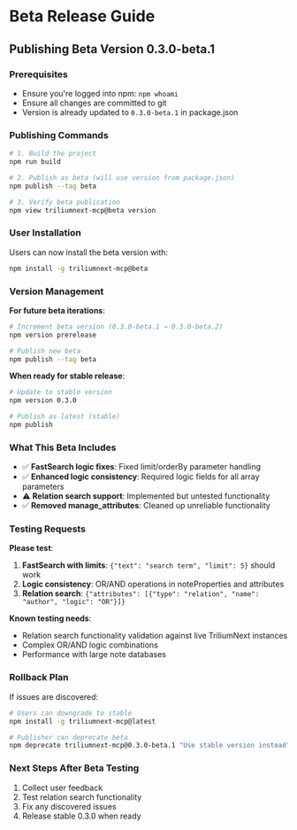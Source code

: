 # Beta Release Guide

## Publishing Beta Version 0.3.0-beta.1

### Prerequisites
- Ensure you're logged into npm: `npm whoami`
- Ensure all changes are committed to git
- Version is already updated to `0.3.0-beta.1` in package.json

### Publishing Commands

```bash
# 1. Build the project
npm run build

# 2. Publish as beta (will use version from package.json)
npm publish --tag beta

# 3. Verify beta publication
npm view triliumnext-mcp@beta version
```

### User Installation

Users can now install the beta version with:
```bash
npm install -g triliumnext-mcp@beta
```

### Version Management

**For future beta iterations**:
```bash
# Increment beta version (0.3.0-beta.1 → 0.3.0-beta.2)
npm version prerelease

# Publish new beta
npm publish --tag beta
```

**When ready for stable release**:
```bash
# Update to stable version
npm version 0.3.0

# Publish as latest (stable)
npm publish
```

### What This Beta Includes

- ✅ **FastSearch logic fixes**: Fixed limit/orderBy parameter handling
- ✅ **Enhanced logic consistency**: Required logic fields for all array parameters  
- ⚠️ **Relation search support**: Implemented but untested functionality
- ✅ **Removed manage_attributes**: Cleaned up unreliable functionality

### Testing Requests

**Please test**:
1. **FastSearch with limits**: `{"text": "search term", "limit": 5}` should work
2. **Logic consistency**: OR/AND operations in noteProperties and attributes
3. **Relation search**: `{"attributes": [{"type": "relation", "name": "author", "logic": "OR"}]}` 

**Known testing needs**:
- Relation search functionality validation against live TriliumNext instances
- Complex OR/AND logic combinations
- Performance with large note databases

### Rollback Plan

If issues are discovered:
```bash
# Users can downgrade to stable
npm install -g triliumnext-mcp@latest

# Publisher can deprecate beta
npm deprecate triliumnext-mcp@0.3.0-beta.1 "Use stable version instead"
```

### Next Steps After Beta Testing

1. Collect user feedback
2. Test relation search functionality
3. Fix any discovered issues
4. Release stable 0.3.0 when ready